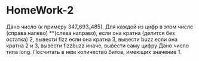 # HomeWork-2
Дано число (к примеру 347_693_485). 
Для каждой из цифр в этом числе (справа налево) **(слева направо), 
если она кратна (делится без остатка) 2, вывести fizz
если она кратна 3, вывести buzz
если она кратна 2 и 3, вывести fizzbuzz
иначе, вывести саму цифру
Дано число типа long. Посчитать в нем количество битов, имеющих значение 1.

